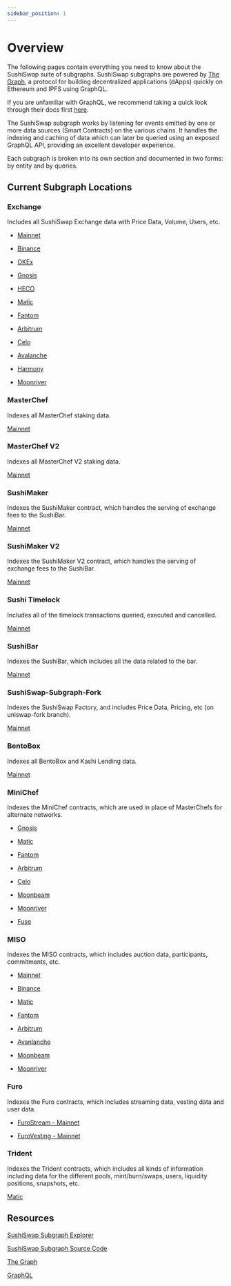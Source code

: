 ```yaml
---
sidebar_position: 1
---
```


# Overview

The following pages contain everything you need to know about the SushiSwap suite of subgraphs. SushiSwap subgraphs are powered by [The Graph](https://thegraph.com/en/), a protocol for building decentralized applications (dApps) quickly on Ethereum and IPFS using GraphQL.

If you are unfamiliar with GraphQL, we recommend taking a quick look through their docs first [here](https://graphql.org/learn/).

The SushiSwap subgraph works by listening for events emitted by one or more data sources (Smart Contracts) on the various chains. It handles the indexing and caching of data which can later be queried using an exposed GraphQL API, providing an excellent developer experience.

Each subgraph is broken into its own section and documented in two forms: by entity and by queries.

## Current Subgraph Locations

### Exchange

Includes all SushiSwap Exchange data with Price Data, Volume, Users, etc.

-   [Mainnet](https://thegraph.com/explorer/subgraph/sushiswap/exchange)

-   [Binance](https://thegraph.com/explorer/subgraph/sushiswap/bsc-exchange)

-   [OKEx](https://q.hg.network/okex-exchange/oec)

-   [Gnosis](https://thegraph.com/explorer/subgraph/sushiswap/xdai-exchange)

-   [HECO](https://q.hg.network/heco-exchange/heco)

-   [Matic](https://thegraph.com/explorer/subgraph/sushiswap/matic-exchange)

-   [Fantom](https://thegraph.com/explorer/subgraph/sushiswap/fantom-exchange)

-   [Arbitrum](https://thegraph.com/explorer/subgraph/sushiswap/arbitrum-exchange)

-   [Celo](https://thegraph.com/explorer/subgraph/sushiswap/celo-exchange)

-   [Avalanche](https://thegraph.com/explorer/subgraph/sushiswap/avalanche-exchange)

-   [Harmony](https://sushi.graph.t.hmny.io/subgraphs/name/sushiswap/harmony-exchange)

-   [Moonriver](https://thegraph.com/hosted-service/subgraph/sushiswap/moonriver-exchange)

### MasterChef

Indexes all MasterChef staking data.

[Mainnet](https://thegraph.com/explorer/subgraph/sushiswap/master-chef)

### MasterChef V2

Indexes all MasterChef V2 staking data.

[Mainnet](https://thegraph.com/hosted-service/subgraph/sushiswap/master-chefv2)

### SushiMaker

Indexes the SushiMaker contract, which handles the serving of exchange fees to the SushiBar.

[Mainnet](https://thegraph.com/explorer/subgraph/sushiswap/sushi-maker)

### SushiMaker V2

Indexes the SushiMaker V2 contract, which handles the serving of exchange fees to the SushiBar.

[Mainnet](https://thegraph.com/hosted-service/subgraph/sushiswap/sushi-makerv2)

### Sushi Timelock

Includes all of the timelock transactions queried, executed and cancelled.

[Mainnet](https://thegraph.com/explorer/subgraph/sushiswap/sushi-timelock)

### SushiBar

Indexes the SushiBar, which includes all the data related to the bar.

[Mainnet](https://thegraph.com/explorer/subgraph/sushiswap/sushi-bar)

### SushiSwap-Subgraph-Fork

Indexes the SushiSwap Factory, and includes Price Data, Pricing, etc (on uniswap-fork branch).

[Mainnet](https://thegraph.com/explorer/subgraph/jiro-ono/sushiswap-v1-exchange)

### BentoBox

Indexes all BentoBox and Kashi Lending data.

[Mainnet](https://thegraph.com/hosted-service/subgraph/matthewlilley/bentobox-ethereum)

### MiniChef

Indexes the MiniChef contracts, which are used in place of MasterChefs for alternate networks.

- [Gnosis](https://thegraph.com/hosted-service/subgraph/sushiswap/xdai-minichef)

- [Matic](https://thegraph.com/explorer/subgraph/sushiswap/matic-minichef)

- [Fantom](https://thegraph.com/hosted-service/subgraph/sushiswap/fantom-minichef)

- [Arbitrum](https://thegraph.com/hosted-service/subgraph/sushiswap/arbitrum-minichef)

- [Celo](https://thegraph.com/hosted-service/subgraph/sushiswap/celo-minichef-v2)

- [Moonbeam](https://thegraph.com/hosted-service/subgraph/sushiswap/moonbeam-minichef)

- [Moonriver](https://thegraph.com/hosted-service/subgraph/sushiswap/moonriver-minichef)

- [Fuse](https://thegraph.com/hosted-service/subgraph/sushiswap/fuse-minichef)

### MISO

Indexes the MISO contracts, which includes auction data, participants, commitments, etc.

- [Mainnet](https://thegraph.com/hosted-service/subgraph/sushiswap/miso-ethereum)

- [Binance](https://thegraph.com/hosted-service/subgraph/sushiswap/miso-bsc)

- [Matic](https://thegraph.com/hosted-service/subgraph/sushiswap/miso-polygon)

- [Fantom](https://thegraph.com/hosted-service/subgraph/sushiswap/miso-fantom)

- [Arbitrum](https://thegraph.com/hosted-service/subgraph/sushiswap/miso-arbitrum)

- [Avanlanche](https://thegraph.com/hosted-service/subgraph/sushiswap/miso-avalanche)

- [Moonbeam](https://thegraph.com/hosted-service/subgraph/sushiswap/miso-moonbeam)

- [Moonriver](https://thegraph.com/hosted-service/subgraph/sushiswap/miso-moonriver)

### Furo

Indexes the Furo contracts, which includes streaming data, vesting data and user data.

- [FuroStream - Mainnet](https://thegraph.com/hosted-service/subgraph/sushiswap/furo-stream-ethereum)

- [FuroVesting - Mainnet](https://thegraph.com/hosted-service/subgraph/sushiswap/furo-vesting-ethereum)

### Trident

Indexes the Trident contracts, which includes all kinds of information including data for the different pools, mint/burn/swaps, users, liquidity positions, snapshots, etc.

[Matic](https://thegraph.com/hosted-service/subgraph/sushiswap/trident-polygon)

## Resources

[SushiSwap Subgraph Explorer](https://thegraph.com/hosted-service/subgraph/sushiswap/exchange)

[SushiSwap Subgraph Source Code](https://github.com/sushiswap/sushiswap-subgraph)

[The Graph](https://thegraph.com/docs/en/)

[GraphQL](https://graphql.org/learn/)
